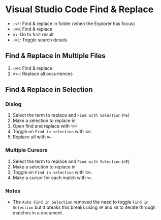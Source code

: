 # Visual Studio Code Find & Replace

- `⇧⌥F`: Find & replace in folder (when the Explorer has focus)
- `⇧⌘H`: Find & replace
- `⌘↓`: Go to first result
- `⇧⌘J`: Toggle search details

## Find & Replace in Multiple Files

1. `⇧⌘H`: Find & replace
2. `⌘⌥↩`: Replace all occurrences

## Find & Replace in Selection

### Dialog

1. Select the term to replace and `Find with Selection` (`⌘E`)
2. Make a selection to replace in
3. Open find and replace with `⌥⌘F`
4. Toggle on `Find in selection` with `⌥⌘L` 
5. Replace all with `⌘↩`

### Multiple Cursors

1. Select the term to replace and `Find with Selection` (`⌘E`)
2. Make a selection to replace in
3. Toggle on `Find in selection` with `⌥⌘L`
4. Make a cursor for each match with `⌥↩`

### Notes

- The `Auto Find in Selection` removed the need to toggle `Find in Selection` but it breaks this breaks using `⌘E` and `⌘G` to iterate through matches in a document.
